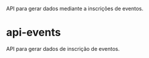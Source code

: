 
API para gerar dados mediante a inscrições de eventos.

# api-events
API para gerar dados de inscrição de eventos.

